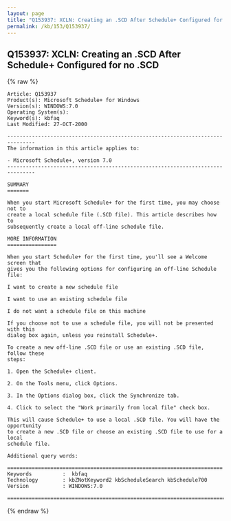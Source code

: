 ```yaml
---
layout: page
title: "Q153937: XCLN: Creating an .SCD After Schedule+ Configured for no .SCD"
permalink: /kb/153/Q153937/
---
```


## Q153937: XCLN: Creating an .SCD After Schedule+ Configured for no .SCD

{% raw %}

	Article: Q153937
	Product(s): Microsoft Schedule+ for Windows
	Version(s): WINDOWS:7.0
	Operating System(s): 
	Keyword(s): kbfaq
	Last Modified: 27-OCT-2000
	
	-------------------------------------------------------------------------------
	The information in this article applies to:
	
	- Microsoft Schedule+, version 7.0 
	-------------------------------------------------------------------------------
	
	SUMMARY
	=======
	
	When you start Microsoft Schedule+ for the first time, you may choose not to
	create a local schedule file (.SCD file). This article describes how to
	subsequently create a local off-line schedule file.
	
	MORE INFORMATION
	================
	
	When you start Schedule+ for the first time, you'll see a Welcome screen that
	gives you the following options for configuring an off-line Schedule file:
	
	I want to create a new schedule file
	
	I want to use an existing schedule file
	
	I do not want a schedule file on this machine
	
	If you choose not to use a schedule file, you will not be presented with this
	dialog box again, unless you reinstall Schedule+.
	
	To create a new off-line .SCD file or use an existing .SCD file, follow these
	steps:
	
	1. Open the Schedule+ client.
	
	2. On the Tools menu, click Options.
	
	3. In the Options dialog box, click the Synchronize tab.
	
	4. Click to select the "Work primarily from local file" check box.
	
	This will cause Schedule+ to use a local .SCD file. You will have the opportunity
	to create a new .SCD file or choose an existing .SCD file to use for a local
	schedule file.
	
	Additional query words:
	
	======================================================================
	Keywords          :  kbfaq
	Technology        : kbZNotKeyword2 kbScheduleSearch kbSchedule700
	Version           : WINDOWS:7.0
	
	=============================================================================
	

{% endraw %}
